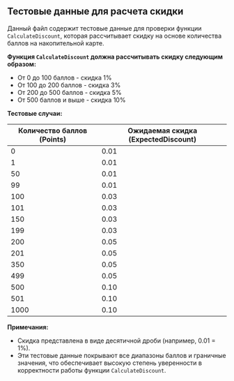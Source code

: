 ## Тестовые данные для расчета скидки

Данный файл содержит тестовые данные для проверки функции `CalculateDiscount`, которая рассчитывает скидку на основе количества баллов на накопительной карте.

**Функция `CalculateDiscount` должна рассчитывать скидку следующим образом:**

*   От 0 до 100 баллов - скидка 1%
*   От 100 до 200 баллов - скидка 3%
*   От 200 до 500 баллов - скидка 5%
*   От 500 баллов и выше - скидка 10%

**Тестовые случаи:**

| Количество баллов (Points) | Ожидаемая скидка (ExpectedDiscount) |
| -------------------------- | ------------------------------------ |
| 0                          | 0.01                                 |
| 1                          | 0.01                                 |
| 50                         | 0.01                                 |
| 99                         | 0.01                                 |
| 100                        | 0.03                                 |
| 101                        | 0.03                                 |
| 150                        | 0.03                                 |
| 199                        | 0.03                                 |
| 200                        | 0.05                                 |
| 201                        | 0.05                                 |
| 350                        | 0.05                                 |
| 499                        | 0.05                                 |
| 500                        | 0.10                                 |
| 501                        | 0.10                                 |
| 1000                       | 0.10                                 |

**Примечания:**

*   Скидка представлена в виде десятичной дроби (например, 0.01 = 1%).
*   Эти тестовые данные покрывают все диапазоны баллов и граничные значения, что обеспечивает высокую степень уверенности в корректности работы функции `CalculateDiscount`.
